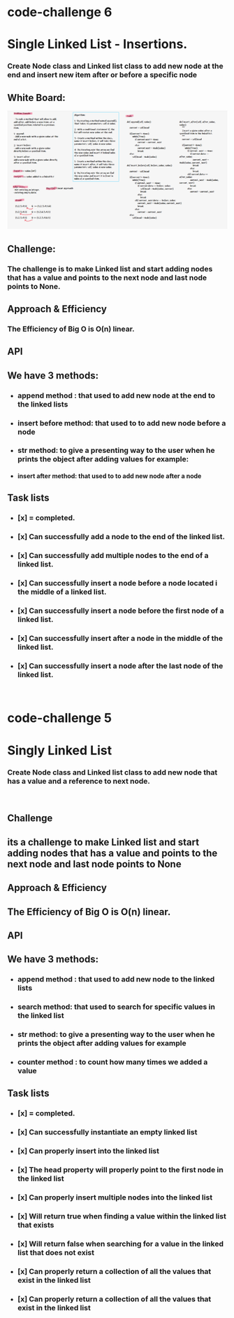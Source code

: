 
# code-challenge 6
# Single Linked List - Insertions.


### Create Node class and Linked list class to add new node at the end  and insert new item after or before a specific node

## White Board:
![link](insertions.PNG)
<br>


## Challenge:
### The challenge is to make Linked list and start adding nodes that has a value and points to the next node and last node points to None.

## Approach & Efficiency
### The Efficiency of Big O is O(n) linear.

## API
## We have 3 methods:
- ### **append method** : that used to add new node at the end  to the linked lists
- ### **insert before  method**: that used to to add new node before a node
- ### **str method**: to give a presenting way to the user when he prints the object after adding values for example:
- #### insert after  method: that used to to add new node after a node

## Task lists
- ### [x] = completed.
- ### [x] Can successfully add a node to the end of the linked list.

- ### [x] Can successfully add multiple nodes to the end of a linked list.

- ### [x] Can successfully insert a node before a node located i the middle of a linked list.
- ### [x] Can successfully insert a node before the first node of a linked list.
- ### [x] Can successfully insert after a node in the middle of the linked list.
- ### [x] Can successfully insert a node after the last node of the linked list.
<br>



# code-challenge 5
# Singly Linked List


### Create Node class and Linked list class to add new node that has a value and a reference to next node.
<br>



## Challenge
## its a challenge to make Linked list and start adding nodes that has a value and points to the next node and last node points to None

## Approach & Efficiency
## The Efficiency of Big O is O(n) linear.

## API
## We have 3 methods:
- ### **append method** : that used to add new node to the linked lists
- ### **search method**: that used to search for specific values in the linked list
- ### **str method**: to give a presenting way to the user when he prints the object after adding values for example
- ### **counter method** : to count how many times we added a value

## Task lists

- ### [x] = completed.

- ### [x] Can successfully instantiate an empty linked list

- ### [x] Can properly insert into the linked list

- ### [x] The head property will properly point to the first node in the linked list
- ### [x] Can properly insert multiple nodes into the linked list
- ### [x] Will return true when finding a value within the linked list that exists
- ### [x] Will return false when searching for a value in the linked list that does not exist

- ### [x] Can properly return a collection of all the values that exist in the linked list




- ### [x] Can properly return a collection of all the values that exist in the linked list

